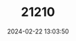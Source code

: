 ---
title: "21210"
category: "Sylvilagus mansuetus"
draft: false
date: 2024-02-22 13:03:50
languages:
  Spanish; Castilian: ["Conejo de la Isla San José", "Conejo de Matorral de San José"]
  English: ["San José Brush Rabbit"]
---